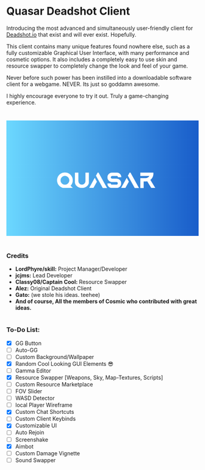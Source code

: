 # Quasar Deadshot Client

Introducing the most advanced and simultaneously user-friendly client for [Deadshot.io](https://deadshot.io/) that exist and will ever exist. Hopefully.

This client contains many unique features found nowhere else, such as a fully customizable Graphical User Interface, with many performance and cosmetic options. It also includes a completely easy to use skin and resource swapper to completely change the look and feel of your game. 

Never before such power has been instilled into a downloadable software client for a webgame. NEVER. Its just so goddamn awesome.

I highly encourage everyone to try it out. Truly a game-changing experience.
 
# 
![Splash Screen Logo](splash.png)
#

### Credits

* **LordPhyre/skill:** Project Manager/Developer
* **jcjms:** Lead Developer
* **Classy08/Captain Cool:** Resource Swapper
* **Alez:** Original Deadshot Client
* **Gato:** (we stole his ideas. teehee)
* **And of course, All the members of Cosmic who contributed with great ideas.**

#

### To-Do List:
- [x] GG Button
- [ ] Auto-GG
- [ ] Custom Background/Wallpaper
- [x] Random Cool Looking GUI Elements 😎
- [ ] Gamma Editor
- [x] Resource Swapper [Weapons, Sky, Map-Textures, Scripts]
- [ ] Custom Resource Marketplace
- [ ] FOV Slider
- [ ] WASD Detector
- [ ] local Player Wireframe
- [x] Custom Chat Shortcuts
- [ ] Custom Client Keybinds
- [x] Customizable UI
- [ ] Auto Rejoin
- [ ] Screenshake
- [x] Aimbot
- [ ] Custom Damage Vignette
- [ ] Sound Swapper